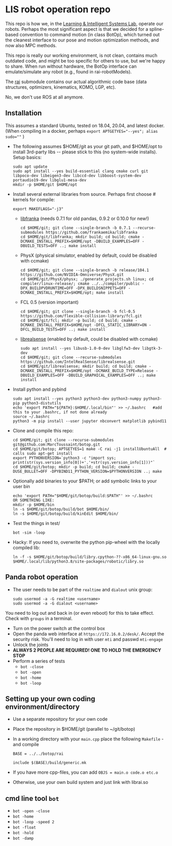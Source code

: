 # LIS robot operation repo

This repo is how we, in the [Learning & Intelligent Systems Lab](https://argmin.lis.tu-berlin.de/), operate our robots. Perhaps the most significant aspect is that we decided for a spline-based convention to command motion (in class BotOp), which turned out the cleanest interface to our pose and motion optimization methods, and now also MPC methods.

This repo is really our working environment, is not clean, contains much outdated code, and might be too specific for others to use, but we're happy to share. When run without hardware, the BotOp interface can  emulate/simulate any robot (e.g., found in rai-robotModels).

The [rai](https://github.com/MarcToussaint/rai) submodule contains our actual algorithmic code base (data structures, optimizers, kinematics, KOMO, LGP, etc).

No, we don't use ROS at all anymore.

## Installation

This assumes a standard Ubuntu, tested on 18.04, 20.04, and latest docker. (When compiling in a docker, perhaps `export APTGETYES="--yes"; alias sudo=""` )

* The following assumes $HOME/git as your git path, and $HOME/opt to
  install 3rd-party libs -- please stick to this (no system-wide
  installs). Setup basics:

      sudo apt update
      sudo apt install --yes build-essential clang cmake curl git libpoco-dev libeigen3-dev libccd-dev libboost-system-dev portaudio19-dev libglu1-mesa-dev
      mkdir -p $HOME/git $HOME/opt

* Install several external libraries from source. Perhaps first choose # kernels for compile:

      export MAKEFLAGS="-j3"

   * [libfranka](https://github.com/frankaemika/libfranka) (needs 0.7.1 for old pandas, 0.9.2 or 0.10.0 for new!)
   
         cd $HOME/git; git clone --single-branch -b 0.7.1 --recurse-submodules https://github.com/frankaemika/libfranka
         cd $HOME/git/libfranka; mkdir build; cd build; cmake -DCMAKE_INSTALL_PREFIX=$HOME/opt -DBUILD_EXAMPLES=OFF -DBUILD_TESTS=OFF ..; make install

   * PhysX (physical simulator, enabled by default, could be disabled with ccmake)
   
         cd $HOME/git; git clone --single-branch -b release/104.1 https://github.com/NVIDIA-Omniverse/PhysX.git
         cd $HOME/git/PhysX/physx; ./generate_projects.sh linux; cd compiler/linux-release/; cmake ../../compiler/public -DPX_BUILDPVDRUNTIME=OFF -DPX_BUILDSNIPPETS=OFF -DCMAKE_INSTALL_PREFIX=$HOME/opt; make install

   * FCL 0.5 (version important)

         cd $HOME/git; git clone --single-branch -b fcl-0.5 https://github.com/flexible-collision-library/fcl.git
         cd $HOME/git/fcl; mkdir -p build; cd build; cmake -DCMAKE_INSTALL_PREFIX=$HOME/opt -DFCL_STATIC_LIBRARY=ON -DFCL_BUILD_TESTS=OFF ..; make install

   * [librealsense](https://github.com/IntelRealSense/librealsense) (enabled by default, could be disabled with ccmake)

         sudo apt install --yes libusb-1.0-0-dev libglfw3-dev libgtk-3-dev
         cd $HOME/git; git clone --recurse-submodules https://github.com/IntelRealSense/librealsense.git
         cd $HOME/git/librealsense; mkdir build; cd build; cmake -DCMAKE_INSTALL_PREFIX=$HOME/opt -DCMAKE_BUILD_TYPE=Release -DBUILD_EXAMPLES=OFF -DBUILD_GRAPHICAL_EXAMPLES=OFF ..; make install

* Install python and pybind

      sudo apt install --yes python3 python3-dev python3-numpy python3-pip python3-distutils
      echo 'export PATH="${PATH}:$HOME/.local/bin"' >> ~/.bashrc   #add this to your .bashrc, if not done already
      source ~/.bashrc
      python3 -m pip install --user jupyter nbconvert matplotlib pybind11

* Clone and compile this repo:

      cd $HOME/git; git clone --recurse-submodules git@github.com:MarcToussaint/botop.git
      cd $HOME/git/botop; APTGETYES=1 make -C rai -j1 installUbuntuAll  # calls sudo apt-get install
      export PYTHONVERSION=`python3 -c "import sys; print(str(sys.version_info[0])+'.'+str(sys.version_info[1]))"`
      cd $HOME/git/botop; mkdir -p build; cd build; cmake -DUSE_BULLET=OFF -DPYBIND11_PYTHON_VERSION=$PYTHONVERSION ..; make

* Optionally add binaries to your $PATH; or add symbolic links to your user bin 

      echo 'export PATH="$HOME/git/botop/build:$PATH"' >> ~/.bashrc
      OR SOMETHING LIKE:
      mkdir -p $HOME/bin
      ln -s $HOME/git/botop/build/bot $HOME/bin/
      ln -s $HOME/git/botop/build/kinEdit $HOME/bin/

* Test the things in test/

      bot -sim -loop

* Hacky: If you need to, overwrite the python pip-wheel with the locally compiled lib:

      ln -f -s $HOME/git/botop/build/libry.cpython-??-x86_64-linux-gnu.so $HOME/.local/lib/python3.8/site-packages/robotic/libry.so



## Panda robot operation

* The user needs to be part of the `realtime` and `dialout` unix group:

      sudo usermod -a -G realtime <username>
      sudo usermod -a -G dialout <username>

You need to log out and back in (or even reboot) for this to take effect. Check with `groups` in a terminal.
* Turn on the power switch at the control box
* Open the panda web interface at `https://172.16.0.2/desk/`. Accept the security risk. You'll need to log in with user `mti` and passwd `mti-engage`
* Unlock the joints
* **ALWAYS 2 PEOPLE ARE REQUIRED! ONE TO HOLD THE EMERGENCY STOP**
* Perform a series of tests
  * `bot -close`
  * `bot -open`
  * `bot -home`
  * `bot -loop`


## Setting up your own coding environment/directory

* Use a separate repository for your own code
* Place the repository in $HOME/git (parallel to ~/git/botop)
* In a working directory with your `main.cpp` place the following `Makefile` - and compile

      BASE = ../../botop/rai
      
      include $(BASE)/build/generic.mk

* If you have more cpp-files, you can add `OBJS = main.o code.o etc.o`
* Otherwise, use your own build system and just link with librai.so


## cmd line tool `bot`

* `bot -open -close`
* `bot -home`
* `bot -loop -speed 2`
* `bot -float`
* `bot -hold`
* `bot -damp`



